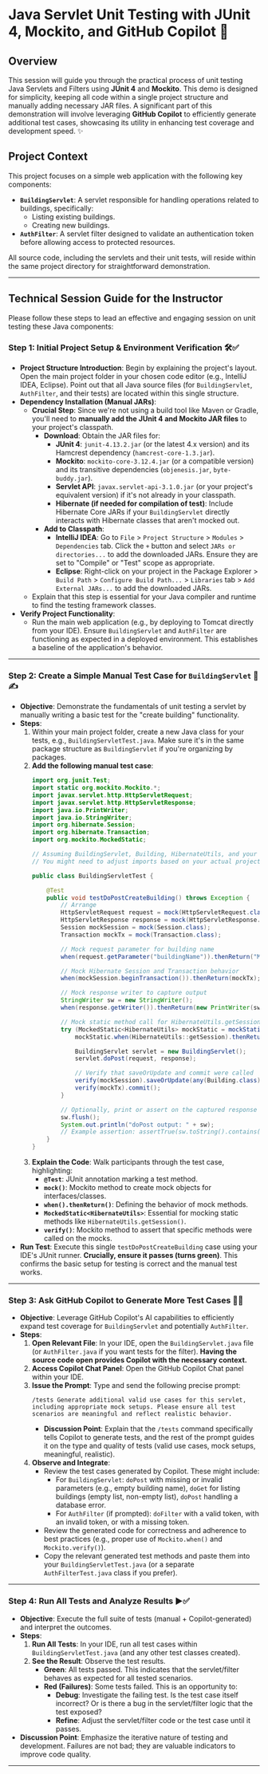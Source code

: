 # Java Servlet Unit Testing with JUnit 4, Mockito, and GitHub Copilot 🚀

## Overview

This session will guide you through the practical process of unit testing Java Servlets and Filters using **JUnit 4** and **Mockito**. This demo is designed for simplicity, keeping all code within a single project structure and manually adding necessary JAR files. A significant part of this demonstration will involve leveraging **GitHub Copilot** to efficiently generate additional test cases, showcasing its utility in enhancing test coverage and development speed. ✨

## Project Context

This project focuses on a simple web application with the following key components:

* **`BuildingServlet`**: A servlet responsible for handling operations related to buildings, specifically:
    * Listing existing buildings.
    * Creating new buildings.
* **`AuthFilter`**: A servlet filter designed to validate an authentication token before allowing access to protected resources.

All source code, including the servlets and their unit tests, will reside within the same project directory for straightforward demonstration.

---

## Technical Session Guide for the Instructor

Please follow these steps to lead an effective and engaging session on unit testing these Java components:

### Step 1: Initial Project Setup & Environment Verification 🛠️✅

* **Project Structure Introduction**: Begin by explaining the project's layout. Open the main project folder in your chosen code editor (e.g., IntelliJ IDEA, Eclipse). Point out that all Java source files (for `BuildingServlet`, `AuthFilter`, and their tests) are located within this single structure.
* **Dependency Installation (Manual JARs)**:
    * **Crucial Step**: Since we're not using a build tool like Maven or Gradle, you'll need to **manually add the JUnit 4 and Mockito JAR files** to your project's classpath.
        * **Download**: Obtain the JAR files for:
            * **JUnit 4**: `junit-4.13.2.jar` (or the latest 4.x version) and its Hamcrest dependency (`hamcrest-core-1.3.jar`).
            * **Mockito**: `mockito-core-3.12.4.jar` (or a compatible version) and its transitive dependencies (`objenesis.jar`, `byte-buddy.jar`).
            * **Servlet API**: `javax.servlet-api-3.1.0.jar` (or your project's equivalent version) if it's not already in your classpath.
            * **Hibernate (if needed for compilation of test)**: Include Hibernate Core JARs if your `BuildingServlet` directly interacts with Hibernate classes that aren't mocked out.
        * **Add to Classpath**:
            * **IntelliJ IDEA**: Go to `File` > `Project Structure` > `Modules` > `Dependencies` tab. Click the `+` button and select `JARs or directories...` to add the downloaded JARs. Ensure they are set to "Compile" or "Test" scope as appropriate.
            * **Eclipse**: Right-click on your project in the Package Explorer > `Build Path` > `Configure Build Path...` > `Libraries` tab > `Add External JARs...` to add the downloaded JARs.
    * Explain that this step is essential for your Java compiler and runtime to find the testing framework classes.
* **Verify Project Functionality**:
    * Run the main web application (e.g., by deploying to Tomcat directly from your IDE). Ensure `BuildingServlet` and `AuthFilter` are functioning as expected in a deployed environment. This establishes a baseline of the application's behavior.

---

### Step 2: Create a Simple Manual Test Case for `BuildingServlet` 🧪✍️

* **Objective**: Demonstrate the fundamentals of unit testing a servlet by manually writing a basic test for the "create building" functionality.
* **Steps**:
    1.  Within your main project folder, create a new Java class for your tests, e.g., `BuildingServletTest.java`. Make sure it's in the same package structure as `BuildingServlet` if you're organizing by packages.
    2.  **Add the following manual test case**:
        ```java
        import org.junit.Test;
        import static org.mockito.Mockito.*;
        import javax.servlet.http.HttpServletRequest;
        import javax.servlet.http.HttpServletResponse;
        import java.io.PrintWriter;
        import java.io.StringWriter;
        import org.hibernate.Session;
        import org.hibernate.Transaction;
        import org.mockito.MockedStatic;

        // Assuming BuildingServlet, Building, HibernateUtils, and your other classes are available
        // You might need to adjust imports based on your actual project structure

        public class BuildingServletTest {

            @Test
            public void testDoPostCreateBuilding() throws Exception {
                // Arrange
                HttpServletRequest request = mock(HttpServletRequest.class);
                HttpServletResponse response = mock(HttpServletResponse.class);
                Session mockSession = mock(Session.class);
                Transaction mockTx = mock(Transaction.class);

                // Mock request parameter for building name
                when(request.getParameter("buildingName")).thenReturn("Mock Tower");

                // Mock Hibernate Session and Transaction behavior
                when(mockSession.beginTransaction()).thenReturn(mockTx);

                // Mock response writer to capture output
                StringWriter sw = new StringWriter();
                when(response.getWriter()).thenReturn(new PrintWriter(sw));

                // Mock static method call for HibernateUtils.getSession()
                try (MockedStatic<HibernateUtils> mockStatic = mockStatic(HibernateUtils.class)) {
                    mockStatic.when(HibernateUtils::getSession).thenReturn(mockSession);

                    BuildingServlet servlet = new BuildingServlet();
                    servlet.doPost(request, response);

                    // Verify that saveOrUpdate and commit were called
                    verify(mockSession).saveOrUpdate(any(Building.class)); // Assumes 'Building' is your entity class
                    verify(mockTx).commit();
                }

                // Optionally, print or assert on the captured response output
                sw.flush();
                System.out.println("doPost output: " + sw);
                // Example assertion: assertTrue(sw.toString().contains("Building created successfully"));
            }
        }
        ```
    3.  **Explain the Code**: Walk participants through the test case, highlighting:
        * **`@Test`**: JUnit annotation marking a test method.
        * **`mock()`**: Mockito method to create mock objects for interfaces/classes.
        * **`when().thenReturn()`**: Defining the behavior of mock methods.
        * **`MockedStatic<HibernateUtils>`**: Essential for mocking static methods like `HibernateUtils.getSession()`.
        * **`verify()`**: Mockito method to assert that specific methods were called on the mocks.
* **Run Test**: Execute this single `testDoPostCreateBuilding` case using your IDE's JUnit runner. **Crucially, ensure it passes (turns green)**. This confirms the basic setup for testing is correct and the manual test works.

---

### Step 3: Ask GitHub Copilot to Generate More Test Cases 🤖💡

* **Objective**: Leverage GitHub Copilot's AI capabilities to efficiently expand test coverage for `BuildingServlet` and potentially `AuthFilter`.
* **Steps**:
    1.  **Open Relevant File**: In your IDE, open the `BuildingServlet.java` file (or `AuthFilter.java` if you want tests for the filter). **Having the source code open provides Copilot with the necessary context.**
    2.  **Access Copilot Chat Panel**: Open the GitHub Copilot Chat panel within your IDE.
    3.  **Issue the Prompt**: Type and send the following precise prompt:
        ```
        /tests Generate additional valid use cases for this servlet, including appropriate mock setups. Please ensure all test scenarios are meaningful and reflect realistic behavior.
        ```
        * **Discussion Point**: Explain that the `/tests` command specifically tells Copilot to generate tests, and the rest of the prompt guides it on the type and quality of tests (valid use cases, mock setups, meaningful, realistic).
    4.  **Observe and Integrate**:
        * Review the test cases generated by Copilot. These might include:
            * For `BuildingServlet`: `doPost` with missing or invalid parameters (e.g., empty building name), `doGet` for listing buildings (empty list, non-empty list), `doPost` handling a database error.
            * For `AuthFilter` (if prompted): `doFilter` with a valid token, with an invalid token, or with a missing token.
        * Review the generated code for correctness and adherence to best practices (e.g., proper use of `Mockito.when()` and `Mockito.verify()`).
        * Copy the relevant generated test methods and paste them into your `BuildingServletTest.java` (or a separate `AuthFilterTest.java` class if you prefer).

---

### Step 4: Run All Tests and Analyze Results ▶️✅

* **Objective**: Execute the full suite of tests (manual + Copilot-generated) and interpret the outcomes.
* **Steps**:
    1.  **Run All Tests**: In your IDE, run all test cases within `BuildingServletTest.java` (and any other test classes created).
    2.  **See the Result**: Observe the test results.
        * **Green**: All tests passed. This indicates that the servlet/filter behaves as expected for all tested scenarios.
        * **Red (Failures)**: Some tests failed. This is an opportunity to:
            * **Debug**: Investigate the failing test. Is the test case itself incorrect? Or is there a bug in the servlet/filter logic that the test exposed?
            * **Refine**: Adjust the servlet/filter code or the test case until it passes.
* **Discussion Point**: Emphasize the iterative nature of testing and development. Failures are not bad; they are valuable indicators to improve code quality.

---